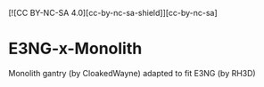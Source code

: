 [![CC BY-NC-SA 4.0][cc-by-nc-sa-shield]][cc-by-nc-sa]

# E3NG-x-Monolith
Monolith gantry (by CloakedWayne) adapted to fit E3NG (by RH3D)
